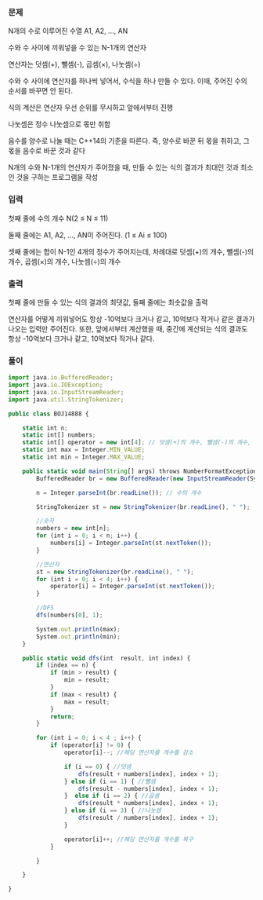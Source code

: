 ### 문제

N개의 수로 이루어진 수열 A1, A2, ..., AN

수와 수 사이에 끼워넣을 수 있는 N-1개의 연산자

연산자는 덧셈(+), 뺄셈(-), 곱셈(×), 나눗셈(÷)

수와 수 사이에 연산자를 하나씩 넣어서, 수식을 하나 만들 수 있다. 이때, 주어진 수의 순서를 바꾸면 안 된다.

식의 계산은 연산자 우선 순위를 무시하고 앞에서부터 진행

나눗셈은 정수 나눗셈으로 몫만 취함

음수를 양수로 나눌 때는 C++14의 기준을 따른다. 즉, 양수로 바꾼 뒤 몫을 취하고, 그 몫을 음수로 바꾼 것과 같다

N개의 수와 N-1개의 연산자가 주어졌을 때, 만들 수 있는 식의 결과가 최대인 것과 최소인 것을 구하는 프로그램을 작성

### 입력

첫째 줄에 수의 개수 N(2 ≤ N ≤ 11)

둘째 줄에는 A1, A2, ..., AN이 주어진다. (1 ≤ Ai ≤ 100)

셋째 줄에는 합이 N-1인 4개의 정수가 주어지는데, 차례대로 덧셈(+)의 개수, 뺄셈(-)의 개수, 곱셈(×)의 개수, 나눗셈(÷)의 개수

### 출력

첫째 줄에 만들 수 있는 식의 결과의 최댓값, 둘째 줄에는 최솟값을 출력

연산자를 어떻게 끼워넣어도 항상 -10억보다 크거나 같고, 10억보다 작거나 같은 결과가 나오는 입력만 주어진다. 또한, 앞에서부터 계산했을 때, 중간에 계산되는 식의 결과도 항상 -10억보다 크거나 같고, 10억보다 작거나 같다.



### 풀이

```jsx
import java.io.BufferedReader;
import java.io.IOException;
import java.io.InputStreamReader;
import java.util.StringTokenizer;

public class BOJ14888 {

    static int n;
    static int[] numbers;
    static int[] operator = new int[4]; // 덧셈(+)의 개수, 뺄셈(-)의 개수, 곱셈(×)의 개수, 나눗셈(÷)개수
    static int max = Integer.MIN_VALUE;
    static int min = Integer.MAX_VALUE;

    public static void main(String[] args) throws NumberFormatException, IOException {
        BufferedReader br = new BufferedReader(new InputStreamReader(System.in));

        n = Integer.parseInt(br.readLine()); // 수의 개수

        StringTokenizer st = new StringTokenizer(br.readLine(), " ");

        //숫자
        numbers = new int[n];
        for (int i = 0; i < n; i++) {
            numbers[i] = Integer.parseInt(st.nextToken());
        }

        //연산자
        st = new StringTokenizer(br.readLine(), " ");
        for (int i = 0; i < 4; i++) {
            operator[i] = Integer.parseInt(st.nextToken());
        }

        //DFS
        dfs(numbers[0], 1);

        System.out.println(max);
        System.out.println(min);
    }

    public static void dfs(int  result, int index) {
        if (index == n) {
            if (min > result) {
                min = result;
            }
            if (max < result) {
                max = result;
            }
            return;
        }

        for (int i = 0; i < 4 ; i++) {
            if (operator[i] != 0) {
                operator[i]--; //해당 연산자를 개수를 감소

                if (i == 0) { //덧셈
                    dfs(result + numbers[index], index + 1);
                } else if (i == 1) { //뺄셈
                    dfs(result - numbers[index], index + 1);
                }  else if (i == 2) { //곱셈
                    dfs(result * numbers[index], index + 1);
                } else if (i == 3) { //나눗셈
                    dfs(result / numbers[index], index + 1);
                }

                operator[i]++; //해당 연산자를 개수를 복구
            }

        }

    }

}
```